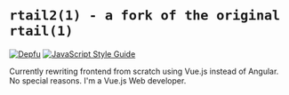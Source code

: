 # `rtail2(1) - a fork of the original rtail(1)`
[![Depfu](https://badges.depfu.com/badges/452c561f472014b3140b9899e0c45c6a/overview.svg)](https://depfu.com/github/sonroyaalmerol/rtail2?project_id=7726)
[![JavaScript Style Guide](https://img.shields.io/badge/code_style-standard-brightgreen.svg)](https://standardjs.com)

Currently rewriting frontend from scratch using Vue.js instead of Angular. No special reasons. I'm a Vue.js Web developer.
